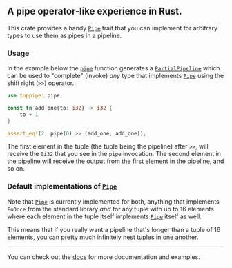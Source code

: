 ## A pipe operator-like experience in Rust.

This crate provides a handy [`Pipe`][trait.Pipe] trait that you can implement for arbitrary types
to use them as pipes in a pipeline.

### Usage

In the example below the [`pipe`][fn.pipe] function generates a [`PartialPipeline`][struct.PartialPipeline]
which can be used to "complete" (invoke) *any* type that implements [`Pipe`][trait.Pipe] using the
shift right (`>>`) operator.

```rust
use tuppipe::pipe;

const fn add_one(to: i32) -> i32 {
    to + 1
}

assert_eq!(2, pipe(0) >> (add_one, add_one));
```

The first element in the tuple (the tuple being the pipeline) after `>>`, will receive the `0i32`
that you see in the `pipe` invocation. The second element in the pipeline will receive the output
from the first element in the pipeline, and so on.

### Default implementations of [`Pipe`][trait.Pipe]

Note that [`Pipe`][trait.Pipe] is currently implemented for both, anything that implements `FnOnce` 
from the standard library *and* for any tuple with up to 16 elements where each element in the tuple
itself implements [`Pipe`][trait.Pipe] itself as well.

This means that if you really want a pipeline that's longer than a tuple of 16 elements, you can
pretty much infinitely nest tuples in one another.

---

You can check out the [docs](https://docs.rs/tuppipe) for more documentation and examples.

[struct.PartialPipeline]: https://docs.rs/tuppipe/latest/tuppipe/struct.PartialPipeline.html
[trait.Pipe]: https://docs.rs/tuppipe/latest/tuppipe/trait.Pipe.html
[fn.pipe]: https://docs.rs/tuppipe/latest/tuppipe/fn.pipe.html
